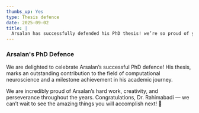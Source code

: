```yaml
---
thumbs_up: Yes
type: Thesis defence
date: 2025-09-02
title: |
  Arsalan has successfully defended his PhD thesis! we’re so proud of your achievement, Dr.!
---
```

### Arsalan's PhD Defence

We are delighted to celebrate Arsalan’s successful PhD defence! His thesis, marks an outstanding contribution to the field of computational neuroscience and a milestone achievement in his academic journey.

We are incredibly proud of Arsalan’s hard work, creativity, and perseverance throughout the years. Congratulations, Dr. Rahimabadi — we can’t wait to see the amazing things you will accomplish next! 🎉